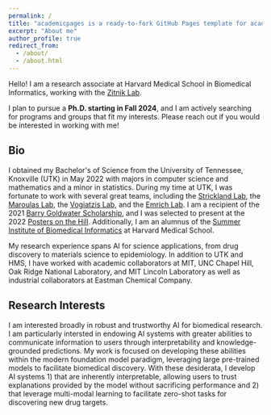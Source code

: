 ```yaml
---
permalink: /
title: "academicpages is a ready-to-fork GitHub Pages template for academic personal websites"
excerpt: "About me"
author_profile: true
redirect_from: 
  - /about/
  - /about.html
---
```


Hello! I am a research associate at Harvard Medical School in Biomedical Informatics, working with the [Zitnik Lab](https://zitniklab.hms.harvard.edu/).

I plan to pursue a **Ph.D. starting in Fall 2024**, and I am actively searching for programs and groups that fit my interests. Please reach out if you would be interested in working with me!

## Bio
I obtained my Bachelor's of Science from the University of Tennessee, Knoxville (UTK) in May 2022 with majors in computer science and mathematics and a minor in statistics. During my time at UTK, I was fortunate to work with several great teams, including the [Strickland Lab](https://www.christopherstrickland.info/), the [Maroulas Lab](https://sites.google.com/utk.edu/mrg), the [Vogiatzis Lab](https://vogiatzis.utk.edu/), and the [Emrich Lab](http://web.eecs.utk.edu/~semrich/). I am a recipient of the 2021 [Barry Goldwater Scholarship](https://goldwaterscholarship.gov/), and I was selected to present at the 2022 [Posters on the Hill](https://www.cur.org/what/events/students/poh/). Additionally, I am an alumnus of the [Summer Institute of Biomedical Informatics](https://dbmi.hms.harvard.edu/education/summer-institute-biomedical-informatics) at Harvard Medical School. 

My research experience spans AI for science applications, from drug discovery to materials science to epidemiology. In addition to UTK and HMS, I have worked with academic collaborators at MIT, UNC Chapel Hill, Oak Ridge National Laboratory, and MIT Lincoln Laboratory as well as industrial collaborators at Eastman Chemical Company. 

## Research Interests
I am interested broadly in robust and trustworthy AI for biomedical research. I am particularly intersted in endowing AI systems with greater abilities to communicate information to users through interpretability and knowledge-grounded predictions. My work is focused on developing these abilities within the modern foundation model paradigm, leveraging large pre-trained models to facilitate biomedical discovery. With these desiderata, I develop AI systems 1) that are inherently interpretable, allowing users to trust explanations provided by the model without sacrificing performance and 2) that leverage multi-modal learning to facilitate zero-shot tasks for discovering new drug targets. 
  
